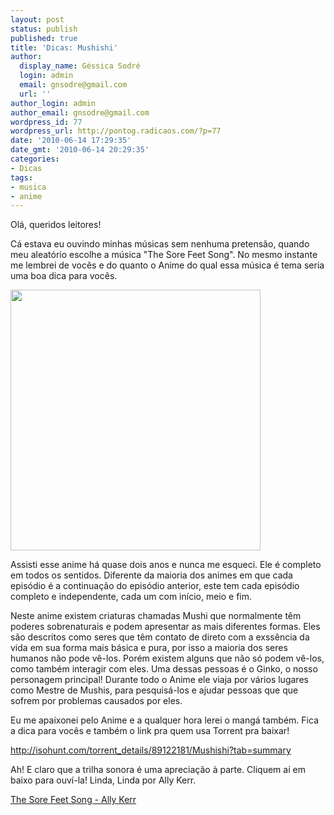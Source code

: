 ```yaml
---
layout: post
status: publish
published: true
title: 'Dicas: Mushishi'
author:
  display_name: Géssica Sodré
  login: admin
  email: gnsodre@gmail.com
  url: ''
author_login: admin
author_email: gnsodre@gmail.com
wordpress_id: 77
wordpress_url: http://pontog.radicaos.com/?p=77
date: '2010-06-14 17:29:35'
date_gmt: '2010-06-14 20:29:35'
categories:
- Dicas
tags:
- musica
- anime
---
```

<p>Olá, queridos leitores!</p>
<p>Cá estava eu ouvindo minhas músicas sem nenhuma pretensão, quando meu aleatório escolhe a música "The Sore Feet Song". No mesmo instante me lembrei de vocês e do quanto o Anime do qual essa música é tema seria uma boa dica para vocês.</p>
<p><a href="http://miscelanya.files.wordpress.com/2009/03/mushishi_artbook.jpg"><img class="aligncenter" title="Mushishi" src="http://miscelanya.files.wordpress.com/2009/03/mushishi_artbook.jpg" alt="" width="400" height="417" /></a></p>
<p>Assisti esse anime há quase dois anos e nunca me esqueci. Ele é completo em todos os sentidos. Diferente da maioria dos animes em que cada episódio é a continuação do episódio anterior, este tem cada episódio completo e independente, cada um com início, meio e fim.</p>
<p>Neste anime existem criaturas chamadas Mushi que normalmente têm poderes sobrenaturais e podem apresentar as mais diferentes formas. Eles são descritos como seres que têm contato de direto com a exssência da vida em sua forma mais básica e pura, por isso a maioria dos seres humanos não pode vê-los. Porém existem alguns que não só podem vê-los, como também interagir com eles. Uma dessas pessoas é o Ginko, o nosso personagem principal! Durante todo o Anime ele viaja por vários lugares como Mestre de Mushis, para pesquisá-los e ajudar pessoas que que sofrem por problemas causados por eles.</p>
<p>Eu me apaixonei pelo Anime e a qualquer hora lerei o mangá também. Fica a dica para vocês e também o link pra quem usa Torrent pra baixar!</p>
<p><a title="Mushishi Download - Torrent" href="http://isohunt.com/torrent_details/89122181/Mushishi?tab=summary" target="_blank">http://isohunt.com/torrent_details/89122181/Mushishi?tab=summary</a></p>
<p>Ah! E claro que a trilha sonora é uma apreciação à parte. Cliquem aí em baixo para ouví-la! Linda, Linda por Ally Kerr.</p>
<p><a href="http://pontog.radicaos.com/wp-content/uploads/2010/06/01-The-Sore-Feet-Song.mp3">The Sore Feet Song - Ally Kerr</a></p>
